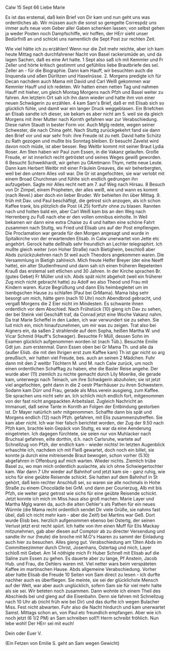  Calw 15 Sept 66
Liebe Marie

Es ist das erstemal, daß kein Brief von Dir kam und nun geht uns was ordentliches ab. Wir müssen auch die sonst so geregelte Correspdz uns immer aufs neue vom Geber aller Gaben schenken lassen; von selbst gehen ja weder Posten noch Dampfschiffe, wir hoffen, der HErr sieht unser Bedürfniß an und schickt uns namentlich die Sept Post zur rechten Zeit.

Wie viel hätte ich zu erzählen! Wenn nur die Zeit mehr reichte, aber ich kam heute Mittag nach durchfahrener Nacht von Basel rackersmüde an, und da lagen Sachen, daß es eine Art hatte. 1 Sept also saß ich mit Kemmler und Fr Zeller und hörte kritisch gestimmt und gefühllos liebe Brautbriefe des sel. Zeller an - für die Biographie. Dann kam Hauff, wir besuchten auch die linquenda und aßen Dürlitzen und Haselnüsse. 2. Morgens predigte ich für Decan nachdem auch Mama mit David und Carl Weiß gekommen war Kemmler Hauff und ich redeten. Wir hatten einen netten Tag und nahmen Hauff mit hieher, um gleich Montag Morgens nach Pfzh und Basel weiter zu fahren. Am letztern Ort sah ich ihn dann wieder und hatte ihm von einer neuen Schwägerin zu erzählen. 4 kam Sam's Brief, daß er mit Elisab sich so glücklich fühle, und damit war ein langer Druck weggeblasen. Ein Briefchen an Elisab sandte ich dieser, sie bekam es aber nicht am 5. weil sie da gleich Morgens mit ihrer Mutter nach Kornth gefahren war zur Verabschiedung. Diese nahm Staudt in bester Form vor. Auch Mglg redete, wegen seiner Schwester, die nach China geht. Nach Stuttg zurückgekehrt fand sie dann den Brief vor und war sehr froh: ihre Freude ist zu nett. David hatte Schütz zu Rath gezogen und mußte bis Sonntag bleiben. Er besucht Zavelst wird davon noch müde, ist aber besser. Rep Weitbr kommt mit seiner Braut Lydia Roser. Am 5ten haben wir Paul zum Essen, in die Vakanz gelaufen. Große Freude, er ist innerlich recht getröstet und seines Weges gewiß geworden. 6 Besucht Schweikhardt, wir gehen zu OAmtmann Thym, nette neue Leute. Dann kam Herbert Weitbr mit einer Fräulein Greaves, die wir beherbergten, weil bei den untern Alles voll war. Die Gr ist angefochten, sie war verlobt mit einem Broad Churchman und fühlte sich endlich gedrungen ihn aufzugeben. Sagte mir Alles recht nett am 7. auf Weg nach Hirsau. 8 Besuch von Dr Zimpel, einem Propheten, der alles weiß, wie und wann es kommt (nach Revel.) aber doch ein lieber Bruder. Wir behielten ihn über Mittag. 9. früh mit Dav. und Paul beschäftigt, die getrost sich anzogen, als ich schon Kaffee trank, bis plötzlich die Post (4.25) fortfuhr ohne zu blasen. Rannten nach und holten bald ein, aber Carl Weiß kam bis an den Weg nach Herrenberg zu Fuß nach ehe er den vollen omnibus einholte. In Weil bekamen wir dann eine extra Chaise zu 4 und hatten eine schöne Fahrt zusammen nach Stuttg, wo Fried und Elisab uns auf der Post empfiengen. Die Proclamation war gerade für den Morgen angesagt und wurde in Spitalkirche von der erwartenden Elisab. in Calw unerwartet von Jette etc angehört. Gerock hatte deßhalb sehr freundlich an Lechler telegraphirt. Ich mußte gleich weiter (von Hoher Straße) nach Bietigheim, beschloß aber Abds zurückzukehren nach St weil auch Theodors angekommen waren. Die Versammlung in Bietigh zahlreich. Mich freute Helfer Breyer (der eine Neeff hatte), ein alter Studienfreund und dann sah ich einen früheren Repetenten Krauß das erstemal seit etlichen und 30 Jahren. In der Kirche sprachen Br. (gutes Gebet) Fr Müller und ich. Abds spät nicht abgeholt (weil ein früherer Zug mich nicht gebracht hatte) zu Adolf wo also Theod und Frau mit Kindern waren. Kurze Begrüßung und dann Elis heimbegleitet um im Isenbgschen Hause zu schlafen (Paul bei GrMama). Mama Isbg sehr besorgt um mich, hätte gern (nach 10 Uhr) noch Abendbrod gebracht, und vergaß Morgens die 2 Eier nicht im Mindesten. Es schwante ihnen ordentlich vor dem Abschied. Nach Frühstück (10) gieng ich Dav zu sehen, der bei Steink viel Geschäft traf, da Conrad jetzt eine Woche Vakanz nahm. Da trat Marie Scheffel in den Laden, ich war verwundert sie zu sehen. Sie lud mich ein, mich hinaufzunehmen, um mir was zu zeigen. Trat also bei Aigners ein, da saßen 2 strahlende auf dem Sopha, heißen Martha W. und Vicar Schmid (Hauff's Schwager). Besuchte Fr Müll, dessen Sohn im Examen glücklich aufgenommen worden ist (nach Tüb.). Besuchte Emilie Gdt jun. zum erstenmal. Dann Essen oben bei Gr Mama Th. und alle da (außer Elisb. die mit den Ihrigen erst zum Kaffee kam) Th ist gar nicht so arg preußisch, wir hatten viel Freude, bes. auch an seinen 2 Mädchen. Fuhr dann mit den 2 weitbr Töchtern M. und M. nach Calw zurück, um noch einen ordentlichen Schafftag zu haben, ehe die Basler Reise angehe. Der wurde aber (11) ziemlich zu nichte gemacht durch Lily Moerike, die gerade kam, unterwegs nach Teinach, um ihre Schwägerin abzuholen; sie ist jetzt viel angefochten, geht dann in die 2 oestr Pfarrhäuser zu ihren Schwestern. Sodann kam Dürr und Frau, gerade als Miss.verein ausgieng, zum Kaffee. Sie sprachen uns nicht sehr an. Ich schlich mich endlich fort, mitgenommen von der fast nicht angepackten Arbeitslast. Zugleich Nachricht an Immanuel, daß seine Tante in Kornth an Folgen der Entbindung gestorben ist. Dr Mayer natürlich sehr mitgenommen. Schaffte dann bis spät und Morgens endlich (12) nach Pfzh. gefahren, mit Elis zusammenzutreffen. Sie kam aber nicht. Ich war hier falsch berichtet worden, der Zug der 9.50 nach Pfzh kam, brachte kein Gepäck von Stuttg, es war da eine Aenderung eingetreten. Ich dagegen fürchtete, sie seien nur von Muhlacker nach Bruchsal gefahren, eilte dorthin, d.h. nach Carlsruhe, wartete auf Schnellzug von Pfzh, der endlich kam - wieder nichts! Im letzten Augenblick erhaschte ich, nachdem ich mit Fleiß gewartet, doch noch ein billet, sie konnte ja durch eine mitreisende Braut bewogen, schon vorher (5.10) abgefahren in Offenburg auf mich warten. Wieder nichts. Ziemlich trübe Basel zu, wo man mich ordentlich auslachte, als ich ohne Schwiegertochter kam. War dann 7 Uhr wieder auf Bahnhof und jetzt kam sie - ganz ruhig, wie sichs für eine geübte Reisende schickt. Sie hatten auf dem Bahnhof in St gehört, daß kein rechter Anschluß sei, so waren sie alle nochmals in Hohe Straße zu einem Chocolädle bei GrM. und dann per Courierzug, Alb mit bis Pfzh, sie weiter ganz getrost wie sichs für eine geübte Reisende schickt. Jetzt konnte ich mich im Miss.haus also groß machen. Marie Layer und Martha Mglg waren da, auch die alten Oehler's als Pathen für ein neues Würmle (die Mama recht ordentlich sendet Dir viele Grüße, sie nahms fast übel, daß ich nicht mehr kam - aber die Zeit!) bei Martins war Geß. Dort wurde Elisb bes. herzlich aufgenommen ebenso bei Ostertg, der seinen Verlust jetzt erst recht spürt. Ich hatte von ihm einen Muff für Elis Mackay mitzunehmen, gab aber diesen auf Comptoir ab zu directer Versendung und sandte ihr nur (heute) die broche mit M.O's Haaren zu sammt der Einladung auch hier zu besuchen. Alles gieng gut. Verabschiedung am 13ten Abds im Committeezimmer durch Christ, Josenhans, Ostertag und mich, Layer schloß mit Gebet. Am 14 nöthigte mich Fr Huber Schnell mit Elisab auf die Saline zum Essen zu gehen. Es dauerte aber zu lange, Pf Anstein, Jacob Hub. und Frau, die Oehlers waren mit. Viel netter wars beim verspäteten Kaffee im martinschen Hause. Abds allgemeine Verabschiedung. Vorher aber hatte Elisab die Freude 10 Seiten von Sam direct zu lesen - ich durfte nachher auch es überfliegen. Sie meinte, sie sei der glücklichste Mensch auf der Welt, war aber auch unglücklich, sofern Sam sie für viel mehr halte als sie sei. Wir beteten noch zusammen. Dann wohnte ich einem Theil des Abschieds bei und gieng auf die Eisenbahn. Denn sie fahren mit Schnellzug nach 10 Uhr ab (nicht früh wie bei Dir) und das durfte ich wegen Bulacher Miss. Fest nicht abwarten. Fuhr also die Nacht hindurch und kam unerwartet Samst. Mittags schon an, von Paul etc <Emilie retour> freundlich empfangen. Aber wie ich noch jetzt (6 1/2 PM) an Sam schreiben soll?! Herm schreibt fröhlich. Nun lebe wohl! Der HErr sei mit euch!

 Dein oder Euer V.

(Ein Fetzen von Emilie S. geht an Sam wegen Gewicht)
